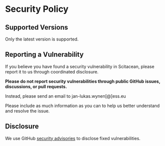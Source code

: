 # Security Policy

## Supported Versions

Only the latest version is supported.

## Reporting a Vulnerability

If you believe you have found a security vulnerability in Scitacean, please report it to us through coordinated disclosure.

**Please do not report security vulnerabilities through public GitHub issues, discussions, or pull requests.**

Instead, please send an email to jan-lukas.wynen[@]ess.eu

Please include as much information as you can to help us better understand and resolve the issue.

## Disclosure

We use GitHub [security advisories](https://github.com/SciCatProject/scitacean/security/advisories) to disclose fixed vulnerabilities.
